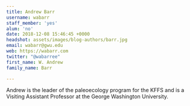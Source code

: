 ```yaml
---
title: Andrew Barr
username: wabarr
staff_member: 'yes'
alum: 'no'
date: 2018-12-08 15:46:45 +0000
headshot: assets/images/blog-authors/barr.jpg
email: wabarr@gwu.edu
web: https://wabarr.com
twitter: "@wabarree"
first_name: W. Andrew
family_name: Barr

---
```

Andrew is the leader of the paleoecology program for the KFFS and is a Visiting Assistant Professor at the George Washington University.